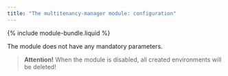 ```yaml
---
title: "The multitenancy-manager module: configuration"
---
```


{% include module-bundle.liquid %}

The module does not have any mandatory parameters.

> **Attention!** When the module is disabled, all created environments will be deleted!
